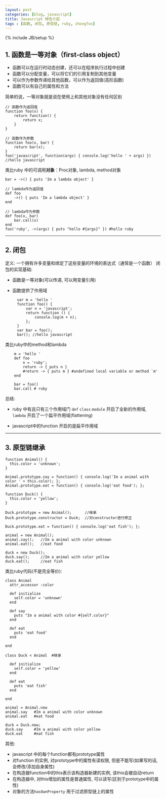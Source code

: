 ```yaml
---
layout: post
categories: [blog, javascript]
title: Javascript 特性介绍
tags : [函数, 闭包, 原型链, ruby, zhongfox]
---
```

{% include JB/setup %}

## 1. 函数是一等对象（first-class object）

* 函数可以在运行时动态创建，还可以在程序执行过程中创建
* 函数可以分配变量，可以将它们的引用复制到其他变量
* 可以作为参数传递给其他函数，可以作为返回值(高阶函数)
* 函数可以有自己的属性和方法

简单的说，一等对象就是说在使用上和其他对象没有任何区别

    // 函数作为返回值
    function foo(x) {
        return function() {
            return x;
        }
    }

    // 函数作为参数
    function foo(x, bar) {
        return bar(x);
    }
    foo('javascript', function(args) { console.log('hello ' + args) }) //hello javascript

类比ruby 中的可调用**对象**：Proc对象, lambda, method对象

    bar = ->() { puts 'Im a lambda object' }

    // lambda作为返回值
    def foo
        ->() { puts 'Im a lambda object' }
    end

    // lambda作为参数
    def foo(x, bar)
        bar.call(x)
    end
    foo('ruby', ->(args) { puts "hello #{args}" }) #hello ruby

---

## 2. 闭包

定义: 一个拥有许多变量和绑定了这些变量的环境的表达式（通常是一个函数）
闭包的实现基础:

* 函数是一等对象(可以传递, 可以用变量引用)
* 函数提供了作用域

        var m = 'hello '
        function foo() {
            var n = 'javascript';
            return function () {
                console.log(m + n);
            };
        }
        var bar = foo();
        bar(); //hello javascript

类比ruby中的method和lambda

        m = 'hello '
        def foo
            n = 'ruby';
            return -> { puts n }
            #return -> { puts m } #undefined local variable or method `m'
        end

        bar = foo()
        bar.call # ruby

总结:

* ruby 中有且只有三个作用域门 `def` `class` `module` 开启了全新的作用域, `lambda` 开启了一个扁平作用域(flattening)

* javascript中的function 开启的是扁平作用域

---

## 3. 原型链继承


    function Animal() {
      this.color = 'unknown';
    }

    Animal.prototype.say = function() { console.log('Im a animal with color ' + this.color); };
    Animal.prototype.eat = function() { console.log('eat food'); };

    function Duck() {
      this.color = 'yellow';
    }

    Duck.prototype = new Animal();      //继承
    Duck.prototype.constructor = Duck;  //对constructor进行修正

    Duck.prototype.eat = function() { console.log('eat fish'); };

    animal = new Animal();
    animal.say();   //Im a animal with color unknown
    animal.eat();   //eat food

    duck = new Duck();
    duck.say();     //Im a animal with color yellow
    duck.eat();     //eat fish



类比ruby代码(不是完全等价):

    class Animal
      attr_accessor :color

      def initialize
        self.color = 'unknown'
      end

      def say
        puts "Im a animal with color #{self.color}"
      end

      def eat
        puts 'eat food'
      end

    end

    class Duck < Animal  #继承

      def initialize
        self.color = 'yellow'
      end

      def eat
        puts 'eat fish'
      end

    end

    animal = Animal.new
    animal.say   #Im a animal with color unknown
    animal.eat   #eat food

    duck = Duck.new;
    duck.say     #Im a animal with color yellow
    duck.eat     #eat fish

其他:

* javascript 中的每个function都有prototype属性
* 对function 的实例, 对prototype中的属性有读权限, 但是不能写(如果写的话, 会修改/添加自身属性)
* 在构造器function中的this表示该构造器新建的实例, 该this会被自动return
* 在构造器中, 对this增加的属性是普通属性, 可以读写(区别于prototype中的属性)
* 对象的方法`hasOwnProperty` 用于过滤原型链上的属性
